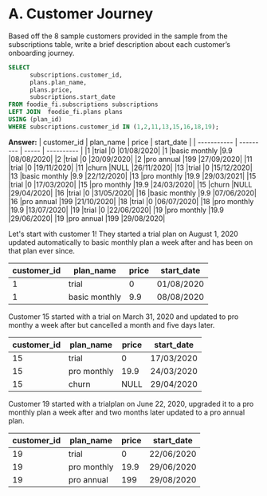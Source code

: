# A. Customer Journey

Based off the 8 sample customers provided in the sample from the subscriptions table, write a brief description about each customer’s onboarding journey.

````sql
SELECT 
      subscriptions.customer_id,
      plans.plan_name,
      plans.price,
      subscriptions.start_date
FROM foodie_fi.subscriptions subscriptions
LEFT JOIN  foodie_fi.plans plans
USING (plan_id)
WHERE subscriptions.customer_id IN (1,2,11,13,15,16,18,19);
````

**Answer:**
| customer_id | plan_name | price | start_date |
| ----------- | --------- | ----- | ---------- |
|1	|trial	|0	|01/08/2020|
|1	|basic monthly	|9.9	|08/08/2020|
|2	|trial	|0	|20/09/2020|
|2	|pro annual	|199	|27/09/2020|
|11	|trial	|0	|19/11/2020|
|11	|churn	|NULL	|26/11/2020|
|13	|trial	|0	|15/12/2020|
|13	|basic monthly	|9.9	|22/12/2020|
|13	|pro monthly	|19.9	|29/03/2021|
|15	|trial	|0	|17/03/2020|
|15	|pro monthly	|19.9	|24/03/2020|
|15	|churn	|NULL	|29/04/2020|
|16	|trial	|0	|31/05/2020|
|16	|basic monthly	|9.9	|07/06/2020|
|16	|pro annual	|199	|21/10/2020|
|18	|trial	|0	|06/07/2020|
|18	|pro monthly	|19.9	|13/07/2020|
|19	|trial	|0	|22/06/2020|
|19	|pro monthly	|19.9	|29/06/2020|
|19	|pro annual	|199	|29/08/2020|


Let's start with customer 1! They started a trial plan on August 1, 2020 updated automatically to basic monthly plan a week after and has been on that plan ever since.

| customer_id | plan_name | price | start_date |
| ----------- | --------- | ----- | ---------- |
|1	|trial	|0	|01/08/2020|
|1	|basic monthly	|9.9	|08/08/2020|

Customer 15 started with a trial on March 31, 2020 and updated to pro monthy a week after but cancelled a month and five days later.

| customer_id | plan_name | price | start_date |
| ----------- | --------- | ----- | ---------- |
|15	|trial	|0	|17/03/2020|
|15	|pro monthly	|19.9	|24/03/2020|
|15	|churn	|NULL	|29/04/2020|

Customer 19 started with a trialplan on June 22, 2020,  upgraded it to a pro monthly plan a week after and two months later updated to a pro annual plan.

| customer_id | plan_name | price | start_date |
| ----------- | --------- | ----- | ---------- |
|19	|trial	|0	|22/06/2020|
|19	|pro monthly	|19.9	|29/06/2020|
|19	|pro annual	|199	|29/08/2020|